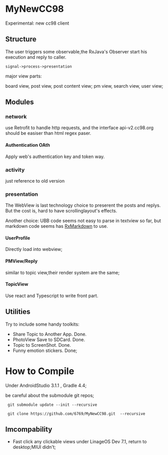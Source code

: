 # MyNewCC98
Experimental: new cc98 client

## Structure
The user triggers some observable,the RxJava's Observer start his execution and reply to caller.

`signal->process->presentation`

major view parts:

board view, post view, post content view;
pm view, search view, user view;

## Modules

### network
use Retrofit to handle http requests, and the interface api-v2.cc98.org should be easiser than html regex paser.

#### Authentication OAth
Apply web's authentication key and token way.

### activity
just reference to old version

### presentation
The WebView is last technology choice to preserent the posts and replys. But the cost is, hard to have scrollinglayout's effects.

Another choice:
UBB code seems not easy to parse in textview so far, but markdown code seems has [RxMarkdown](https://github.com/yydcdut/RxMarkdown) to use.

#### UserProfile
Directly load into webview;

#### PMView/Reply
similar to topic view,their render system are the same;

#### TopicView
Use react and Typescript to write front part.

## Utilities
Try to include some handy toolkits:
- Share Topic to Another App. 	Done.
- PhotoView Save to SDCard.  	Done.
- Topic to ScreenShot.		    Done.
- Funny emotion stickers.      	Done;

# How to Compile
Under AndroidStudio 3.1.1 , Gradle 4.4;

be careful about the submodule git repos;
```
 git submodule update --init --recursive
 
 git clone https://github.com/6769/MyNewCC98.git  --recursive
```

## Imcompability
- Fast click any clickable views under LinageOS Dev 7.1, return to desktop;MIUI didn't;
